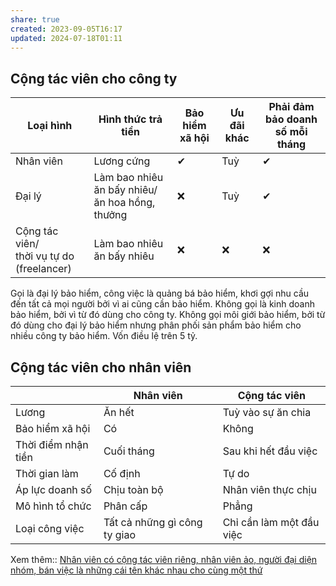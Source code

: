 ```yaml
---
share: true
created: 2023-09-05T16:17
updated: 2024-07-18T01:11
---
```

## Cộng tác viên cho công ty
| Loại hình                                    | Hình thức trả tiền                             | Bảo hiểm xã hội | Ưu đãi khác | Phải đảm bảo doanh số mỗi tháng |
| -------------------------------------------- | ---------------------------------------------- | --------------- | ----------- | ------------------------------- |
| Nhân viên                                    | Lương cứng                                     | ✔               | Tuỳ         | ✔                               |
| Đại lý                                       | Làm bao nhiêu ăn bấy nhiêu/ăn hoa hồng, thưởng | ❌               | Tuỳ         | ✔                               |
| Cộng tác viên/<br>thời vụ tự do (freelancer) | Làm bao nhiêu ăn bấy nhiêu                     | ❌               | ❌           | ❌                               |

Gọi là đại lý bảo hiểm, công việc là quảng bá bảo hiểm, khơi gợi nhu cầu đến tất cả mọi người bởi vì ai cũng cần bảo hiểm. Không gọi là kinh doanh bảo hiểm, bởi vì từ đó dùng cho công ty. Không gọi môi giới bảo hiểm, bởi từ đó dùng cho đại lý bảo hiểm nhưng phân phối sản phẩm bảo hiểm cho nhiều công ty bảo hiểm. Vốn điều lệ trên 5 tỷ.

## Cộng tác viên cho nhân viên
|                     | Nhân viên                    | Cộng tác viên            |
| ------------------- | ---------------------------- | ------------------------ |
| Lương               | Ăn hết                       | Tuỳ vào sự ăn chia       |
| Bảo hiểm xã hội     | Có                           | Không                    |
| Thời điểm nhận tiền | Cuối tháng                   | Sau khi hết đầu việc     |
| Thời gian làm       | Cố định                      | Tự do                    |
| Áp lực doanh số     | Chịu toàn bộ                 | Nhân viên thực chịu      |
| Mô hình tổ chức     | Phân cấp                     | Phẳng                    |
| Loại công việc      | Tất cả những gì công ty giao | Chỉ cần làm một đầu việc |

Xem thêm:: [Nhân viên có cộng tác viên riêng, nhân viên ảo, người đại diện nhóm, bán việc là những cái tên khác nhau cho cùng một thứ](../Nh%C3%A2n%20vi%C3%AAn%20c%C3%B3%20c%E1%BB%99ng%20t%C3%A1c%20vi%C3%AAn%20ri%C3%AAng,%20nh%C3%A2n%20vi%C3%AAn%20%E1%BA%A3o,%20ng%C6%B0%E1%BB%9Di%20%C4%91%E1%BA%A1i%20di%E1%BB%87n%20nh%C3%B3m,%20b%C3%A1n%20vi%E1%BB%87c%20l%C3%A0%20nh%E1%BB%AFng%20c%C3%A1i%20t%C3%AAn%20kh%C3%A1c%20nhau%20cho%20c%C3%B9ng%20m%E1%BB%99t%20th%E1%BB%A9.md)